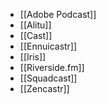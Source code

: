 * [[Adobe Podcast]]
* [[Alitu]]
* [[Cast]]
* [[Ennuicastr]]
* [[Iris]]
* [[Riverside.fm]]
* [[Squadcast]]
* [[Zencastr]]
